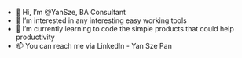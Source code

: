 - 👋 Hi, I’m @YanSze, BA Consultant 
- 👀 I’m interested in any interesting easy working tools 
- 🌱 I’m currently learning to code the simple products that could help productivity
- 📫 You can reach me via LinkedIn - Yan Sze Pan 

<!---
YanSze/YanSze is a ✨ special ✨ repository because its `README.md` (this file) appears on your GitHub profile.
You can click the Preview link to take a look at your changes.
--->
